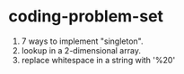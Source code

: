 # coding-problem-set

1. 7 ways to implement "singleton".
2. lookup in a 2-dimensional array.
3. replace whitespace in a string with '%20'
